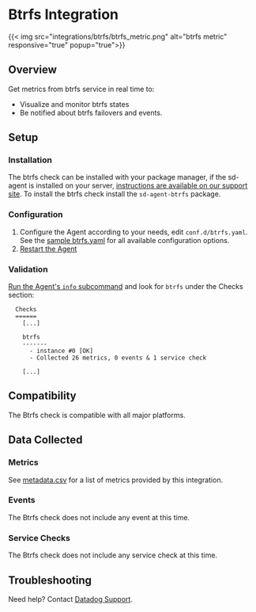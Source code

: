 # Btrfs Integration
{{< img src="integrations/btrfs/btrfs_metric.png" alt="btrfs metric" responsive="true" popup="true">}}
## Overview

Get metrics from btrfs service in real time to:

* Visualize and monitor btrfs states
* Be notified about btrfs failovers and events.

## Setup
### Installation

The btrfs check can be installed with your package manager, if the sd-agent is installed on your server, [instructions are available on our support site](https://support.serverdensity.com/hc/en-us/search?query=btrfs). To install the btrfs check install the `sd-agent-btrfs` package.

### Configuration

1. Configure the Agent according to your needs, edit `conf.d/btrfs.yaml`. See the [sample btrfs.yaml](https://github.com/DataDog/integrations-core/blob/master/btrfs/conf.yaml.example) for all available configuration options.
2. [Restart the Agent](https://docs.datadoghq.com/agent/faq/start-stop-restart-the-datadog-agent)

### Validation

[Run the Agent's `info` subcommand](https://docs.datadoghq.com/agent/faq/agent-status-and-information/) and look for `btrfs` under the Checks section:

```
  Checks
  ======
    [...]

    btrfs
    -------
      - instance #0 [OK]
      - Collected 26 metrics, 0 events & 1 service check

    [...]
```

## Compatibility

The Btrfs check is compatible with all major platforms.

## Data Collected
### Metrics
See [metadata.csv](https://github.com/DataDog/integrations-core/blob/master/btrfs/metadata.csv) for a list of metrics provided by this integration.

### Events
The Btrfs check does not include any event at this time.

### Service Checks
The Btrfs check does not include any service check at this time.

## Troubleshooting
Need help? Contact [Datadog Support](http://docs.datadoghq.com/help/).

